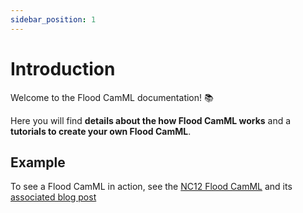 ```yaml
---
sidebar_position: 1
---
```


# Introduction

Welcome to the Flood CamML documentation! :books:

Here you will find **details about the how Flood CamML works** and a **tutorials to create your own Flood CamML**.

## Example

To see a Flood CamML in action, see the [NC12 Flood CamML](https://floodcamml.org) and its [associated blog post](/blog/nc12)
